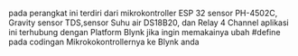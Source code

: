pada perangkat ini terdiri dari mikrokontroller ESP 32 
sensor PH-4502C, Gravity sensor TDS,sensor Suhu air DS18B20, dan Relay 4 Channel
aplikasi ini terhubung dengan Platform Blynk 
jika ingin memakainya ubah #define pada codingan Mikrokokontrollernya ke Blynk anda
